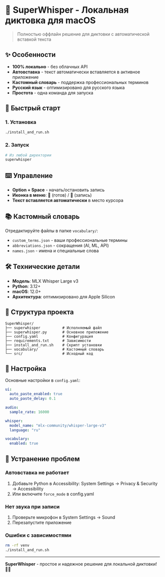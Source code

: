# 🎤 SuperWhisper - Локальная диктовка для macOS

> Полностью оффлайн решение для диктовки с автоматической вставкой текста

## ✨ Особенности

- **100% локально** - без облачных API
- **Автовставка** - текст автоматически вставляется в активное приложение
- **Кастомный словарь** - поддержка профессиональных терминов
- **Русский язык** - оптимизировано для русского языка
- **Простота** - одна команда для запуска

## 🚀 Быстрый старт

### 1. Установка
```bash
./install_and_run.sh
```

### 2. Запуск
```bash
# Из любой директории
superwhisper
```

## ⌨️ Управление

- **Option + Space** - начать/остановить запись
- **Иконка в меню**: 🎤 (готов) / 🔴 (запись)
- **Текст вставляется автоматически** в место курсора

## 📚 Кастомный словарь

Отредактируйте файлы в папке `vocabulary/`:
- `custom_terms.json` - ваши профессиональные термины
- `abbreviations.json` - сокращения (AI, ML, API)
- `names.json` - имена и специальные слова

## 🛠 Технические детали

- **Модель**: MLX Whisper Large v3
- **Python**: 3.12+
- **macOS**: 12.0+
- **Архитектура**: оптимизировано для Apple Silicon

## 📂 Структура проекта

```
SuperWhisper/
├── superwhisper          # Исполняемый файл
├── superwhisper.py       # Основное приложение
├── config.yaml           # Конфигурация
├── requirements.txt      # Зависимости
├── install_and_run.sh    # Скрипт установки
├── vocabulary/           # Кастомный словарь
└── src/                  # Исходный код
```

## 🔧 Настройка

Основные настройки в `config.yaml`:
```yaml
ui:
  auto_paste_enabled: true
  auto_paste_delay: 0.1

audio:
  sample_rate: 16000

whisper:
  model_name: "mlx-community/whisper-large-v3"
  language: "ru"

vocabulary:
  enabled: true
```

## 🐛 Устранение проблем

### Автовставка не работает
1. Добавьте Python в Accessibility: System Settings → Privacy & Security → Accessibility
2. Или включите `force_mode` в config.yaml

### Нет звука при записи
1. Проверьте микрофон в System Settings → Sound
2. Перезапустите приложение

### Ошибки с зависимостями
```bash
rm -rf venv
./install_and_run.sh
```

---

**SuperWhisper** - простое и надежное решение для локальной диктовки! 🎤✨